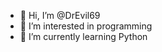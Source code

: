 - 👋 Hi, I’m @DrEvil69
- 👀 I’m interested in programming
- 🌱 I’m currently learning Python

<!---
DrEvil69/DrEvil69 is a ✨ special ✨ repository because its `README.md` (this file) appears on your GitHub profile.
You can click the Preview link to take a look at your changes.
--->
